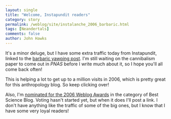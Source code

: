 ```yaml
---
layout: single 
title: "Welcome, Instapundit readers" 
category: story
permalink: /weblog/site/instalanche_2006_barbaric.html
tags: [Neandertals] 
comments: false 
author: John Hawks 
---
```



<p>
It's a minor deluge, but I have some extra traffic today from Instapundit, linked to the <a href="http://johnhawks.net/weblog/reviews/neandertals/hunting/barbaric_yawping_neandertal_women_2006.html">barbaric yawping post</a>. I'm still waiting on the cannibalism paper to come out in <i>PNAS</i> before I write much about it, so I hope you'll all come back often!
</p>

<p>
This is helping a lot to get up to a million visits in 2006, which is pretty great for this anthropology blog. So keep clicking over!
</p>

<p>
Also, I'm <a href="http://2006.weblogawards.org/">nominated for the 2006 Weblog Awards</a> in the category of Best Science Blog. Voting hasn't started yet, but when it does I'll post a link. I don't have anything like the traffic of some of the big ones, but I know that I have some very loyal readers!
</p>

